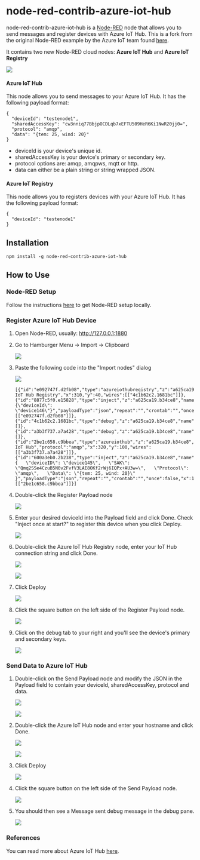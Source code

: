 # node-red-contrib-azure-iot-hub

node-red-contrib-azure-iot-hub is a <a href="http://nodered.org" target="_new">Node-RED</a> node that allows you to send messages and register devices with Azure IoT Hub. This is a fork from the original Node-RED example by the Azure IoT team found [here](https://github.com/Azure/azure-iot-sdks/tree/master/node/device/node-red).

It contains two new Node-RED cloud nodes: **Azure IoT Hub** and **Azure IoT Registry**

![](images/flow-nodes.png)

#### Azure IoT Hub

This node allows you to send messages to your Azure IoT Hub.  It has the following payload format:
```
{
  "deviceId": "testenode1",
  "sharedAccessKey": "cw3nniq77BbjpOCDLqb7xEFTU509HeR6Ki1NwR20jj0=",
  "protocol": "amqp",
  "data": "{tem: 25, wind: 20}"
}
```
- deviceId is your device's unique id.
- sharedAccessKey is your device's primary or secondary key.
- protocol options are: amqp, amqpws, mqtt or http.
- data can either be a plain string or string wrapped JSON.

#### Azure IoT Registry

This node allows you to registers devices with your Azure IoT Hub. It has the following payload format:

```
{
  "deviceId": "testenode1"
}
```

## Installation

```
npm install -g node-red-contrib-azure-iot-hub
```



## How to Use


### Node-RED Setup
Follow the instructions [here](http://nodered.org/docs/getting-started/installation) to get Node-RED setup locally.

### Register Azure IoT Hub Device

1. Open Node-RED, usually: <http://127.0.0.1:1880>

2. Go to Hamburger Menu -> Import -> Clipboard

    ![](images/import-clip.png)

3. Paste the following code into the "Import nodes" dialog

    ![](images/import-nodes.png)

    ```
    [{"id":"e092747f.d2fb08","type":"azureiothubregistry","z":"a625ca19.b34ce8","name":"Azure IoT Hub Registry","x":310,"y":40,"wires":[["4c1b62c2.1681bc"]]},{"id":"8877c5f0.e15828","type":"inject","z":"a625ca19.b34ce8","name":"Payload","topic":"","payload":"{\"deviceId\": \"device146\"}","payloadType":"json","repeat":"","crontab":"","once":false,"x":100,"y":40,"wires":[["e092747f.d2fb08"]]},{"id":"4c1b62c2.1681bc","type":"debug","z":"a625ca19.b34ce8","name":"Log","active":true,"console":"false","complete":"true","x":510,"y":40,"wires":[]},{"id":"a3b3f737.a7a428","type":"debug","z":"a625ca19.b34ce8","name":"Log","active":true,"console":"false","complete":"true","x":510,"y":100,"wires":[]},{"id":"2be1c658.c9bbea","type":"azureiothub","z":"a625ca19.b34ce8","name":"Azure IoT Hub","protocol":"amqp","x":320,"y":100,"wires":[["a3b3f737.a7a428"]]},{"id":"600a3eb0.2b238","type":"inject","z":"a625ca19.b34ce8","name":"Payload","topic":"","payload":"{   \"deviceID\": \"device145\",   \"SAK\": \"Qmq2SSe4CzuB5N0v2FvfV3LAE8OKf2rWj6IQPx+AU3w=\",   \"Protocol\": \"amqp\",   \"Data\": \"{tem: 25, wind: 20}\" }","payloadType":"json","repeat":"","crontab":"","once":false,"x":100,"y":100,"wires":[["2be1c658.c9bbea"]]}]
    ```
4. Double-click the Register Payload node

    ![](images/register-payload-node.png)

5. Enter your desired deviceId into the Payload field and click Done. Check "Inject once at start?" to register this device when you click Deploy.

    ![](images/register-payload-input.png)

6. Double-click the Azure IoT Hub Registry node, enter your IoT Hub connection string and click Done.

    ![](images/azureiot-registry-node.png) 
    
    ![](images/azureiot-registry-input.png)

7. Click Deploy

    ![](images/deploy.png)

8. Click the square button on the left side of the Register Payload node.
    
    ![](images/register-payload-node.png)

9. Click on the debug tab to your right and you'll see the device's primary and secondary keys.

    ![](images/device-register-output.png)


### Send Data to Azure IoT Hub

1. Double-click on the Send Payload node and modify the JSON in the Payload field to contain your deviceId, sharedAccessKey, protocol and data.

    ![](images/send-payload-node.png)

    ![](images/send-payload-input.png)

2. Double-click the Azure IoT Hub node and enter your hostname and click Done.

    ![](images/azureiot-hub-node.png)

    ![](images/azureiot-hub-input.png)

3. Click Deploy

    ![](images/deploy.png)

4. Click the square button on the left side of the Send Payload node.
    
    ![](images/send-payload-node.png)

5. You should then see a Message sent debug message in the debug pane.

    ![](images/message-sent.png)

### References
You can read more about Azure IoT Hub [here](https://azure.microsoft.com/en-us/documentation/services/iot-hub/).



